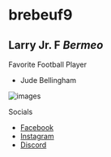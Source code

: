 # brebeuf9
## Larry Jr. F *Bermeo*

Favorite Football Player
- Jude Bellingham
 

 ![images](https://github.com/user-attachments/assets/0574561a-4dc0-4d75-8df0-b5911834dd94)
 
  Socials
  - [Facebook](https://www.facebook.com)
  - [Instagram](https://www.instagram.com/larryrallyrari/?next=%2F)
  - [Discord](https://www.discord.com)


